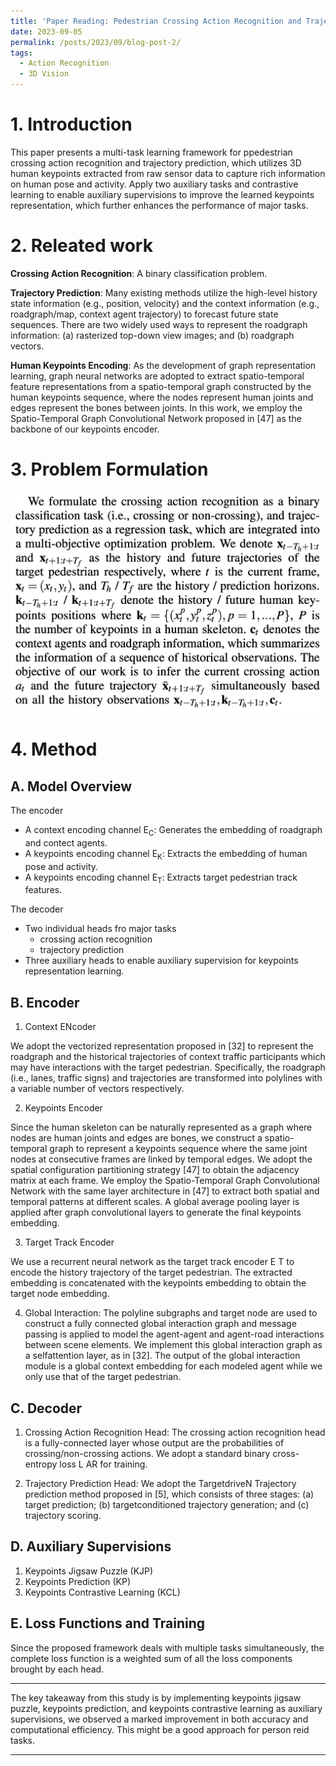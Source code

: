 ```yaml
---
title: 'Paper Reading: Pedestrian Crossing Action Recognition and Trajectory Prediction with 3D Human Keypoints'
date: 2023-09-05
permalink: /posts/2023/09/blog-post-2/
tags:
  - Action Recognition
  - 3D Vision
---
```

# 1. Introduction
This paper presents a multi-task learning framework for ppedestrian crossing action recognition and trajectory prediction, which utilizes 3D human keypoints extracted from raw sensor data to capture rich information on human pose and activity. Apply two auxiliary tasks and contrastive learning to enable auxiliary supervisions to improve the learned keypoints representation, which further enhances the performance of major tasks.

# 2. Releated work

**Crossing Action Recognition**: A binary classification problem.

**Trajectory Prediction**: Many existing methods utilize the high-level history state information (e.g., position, velocity) and the context information (e.g., roadgraph/map, context agent trajectory) to forecast future state sequences. There are two widely used ways to represent the roadgraph information:
(a) rasterized top-down view images; and (b) roadgraph vectors.

**Human Keypoints Encoding**: As the development of graph representation learning, graph neural networks are adopted to extract spatio-temporal feature representations from a spatio-temporal graph constructed by the human keypoints sequence, where the nodes represent human joints and edges represent the bones between joints. In this work, we employ the Spatio-Temporal Graph Convolutional Network proposed in [47] as the backbone of our keypoints encoder.

# 3. Problem Formulation

![Untitled](/images/blog/2/problem_formulation.png)

# 4. Method

## A. Model Overview
The encoder
- A context encoding channel E<sub>C</sub>: Generates the embedding of roadgraph and contect agents.
- A keypoints encoding channel E<sub>K</sub>: Extracts the embedding of human pose and activity.
- A keypoints encoding channel E<sub>T</sub>: Extracts target pedestrian track features.

The decoder
- Two individual heads fro major tasks
    - crossing action recognition
    - trajectory prediction
- Three auxiliary heads to enable auxiliary supervision for keypoints representation learning.

## B. Encoder
1. Context ENcoder 

We adopt the vectorized representation proposed in [32] to represent the roadgraph and the historical trajectories of context traffic participants which may have interactions with the target pedestrian. Specifically, the roadgraph (i.e., lanes, traffic signs) and trajectories are transformed into polylines with a variable number of vectors respectively.

2. Keypoints Encoder

Since the human skeleton can be naturally represented as a graph where nodes are human joints and edges are bones, we construct a spatio-temporal graph to represent a keypoints sequence where the same joint nodes at consecutive frames are linked by temporal edges.
We adopt the spatial configuration partitioning strategy [47] to obtain the adjacency matrix at each frame. We employ the Spatio-Temporal Graph Convolutional Network with the same layer architecture in [47] to extract both spatial and temporal patterns at different scales. A global average pooling layer is applied after graph convolutional layers to generate the final keypoints embedding.

3. Target Track Encoder

We use a recurrent neural network as the target track encoder E T to encode the history trajectory of the target pedestrian. The extracted embedding is concatenated with the keypoints embedding to obtain the target node embedding.

4. Global Interaction: The polyline subgraphs and target node are used to construct a fully connected global interaction graph and message passing is applied to model the agent-agent and agent-road interactions between scene elements. We implement this global interaction graph as a selfattention layer, as in [32]. The output of the global interaction module is a global context embedding for each modeled agent while we only use that of the target pedestrian.

## C. Decoder

1. Crossing Action Recognition Head: The crossing action recognition head is a fully-connected layer whose output are the probabilities of crossing/non-crossing actions. We adopt a standard binary cross-entropy loss L AR for training.

2. Trajectory Prediction Head: We adopt the TargetdriveN Trajectory prediction method proposed in [5], which consists of three stages: (a) target prediction; (b) targetconditioned trajectory generation; and (c) trajectory scoring.

## D. Auxiliary Supervisions

1. Keypoints Jigsaw Puzzle (KJP)
2. Keypoints Prediction (KP)
3. Keypoints Contrastive Learning (KCL)

## E. Loss Functions and Training

Since the proposed framework deals with multiple tasks simultaneously, the complete loss function is a weighted sum of all the loss components brought by each head.

------

The key takeaway from this study is by implementing keypoints jigsaw puzzle, keypoints prediction, and keypoints contrastive learning as auxiliary supervisions, we observed a marked improvement in both accuracy and computational efficiency. This might be a good approach for person reid tasks.

------